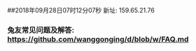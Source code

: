 ##2018年09月28日07时12分07秒 新址: 159.65.21.76
### 兔友常见问题及解答: https://github.com/wanggonging/d/blob/w/FAQ.md
